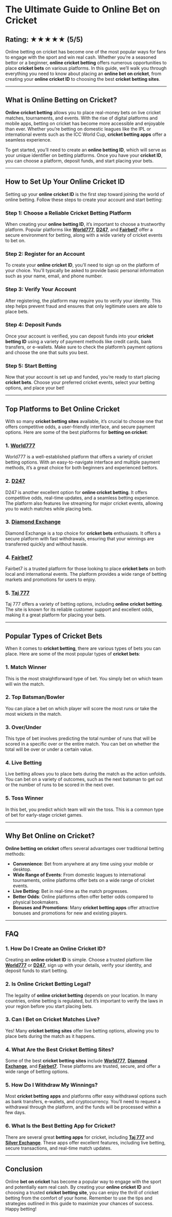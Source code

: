 # The Ultimate Guide to Online Bet on Cricket

## Rating: ★★★★★ (5/5)

Online betting on cricket has become one of the most popular ways for fans to engage with the sport and win real cash. Whether you're a seasoned bettor or a beginner, **online cricket betting** offers numerous opportunities to place **cricket bets** on various platforms. In this guide, we’ll walk you through everything you need to know about placing an **online bet on cricket**, from creating your **online cricket ID** to choosing the best **cricket betting sites**.

---

## What is Online Betting on Cricket?

**Online cricket betting** allows you to place real-money bets on live cricket matches, tournaments, and events. With the rise of digital platforms and mobile apps, betting on cricket has become more accessible and enjoyable than ever. Whether you’re betting on domestic leagues like the IPL or international events such as the ICC World Cup, **cricket betting apps** offer a seamless experience.

To get started, you’ll need to create an **online betting ID**, which will serve as your unique identifier on betting platforms. Once you have your **cricket ID**, you can choose a platform, deposit funds, and start placing your bets.

---

## How to Set Up Your Online Cricket ID

Setting up your **online cricket ID** is the first step toward joining the world of online betting. Follow these steps to create your account and start betting:

### Step 1: Choose a Reliable Cricket Betting Platform
When creating your **online betting ID**, it’s important to choose a trustworthy platform. Popular platforms like **[World777](https://world777signup.com/)**, **[D247](https://d247signup.com/)**, and **[Fairbet7](https://fairbet7signup.com/)** offer a secure environment for betting, along with a wide variety of cricket events to bet on.

### Step 2: Register for an Account
To create your **online cricket ID**, you'll need to sign up on the platform of your choice. You'll typically be asked to provide basic personal information such as your name, email, and phone number.

### Step 3: Verify Your Account
After registering, the platform may require you to verify your identity. This step helps prevent fraud and ensures that only legitimate users are able to place bets.

### Step 4: Deposit Funds
Once your account is verified, you can deposit funds into your **cricket betting ID** using a variety of payment methods like credit cards, bank transfers, or e-wallets. Make sure to check the platform’s payment options and choose the one that suits you best.

### Step 5: Start Betting
Now that your account is set up and funded, you’re ready to start placing **cricket bets**. Choose your preferred cricket events, select your betting options, and place your bet!

---

## Top Platforms to Bet Online Cricket

With so many **cricket betting sites** available, it’s crucial to choose one that offers competitive odds, a user-friendly interface, and secure payment options. Here are some of the best platforms for **betting on cricket**:

### 1. **[World777](https://world777signup.com/)**
World777 is a well-established platform that offers a variety of cricket betting options. With an easy-to-navigate interface and multiple payment methods, it’s a great choice for both beginners and experienced bettors.

### 2. **[D247](https://d247signup.com/)**
D247 is another excellent option for **online cricket betting**. It offers competitive odds, real-time updates, and a seamless betting experience. The platform also features live streaming for major cricket events, allowing you to watch matches while placing bets.

### 3. **[Diamond Exchange](https://diamondsexchangecom.com/)**
Diamond Exchange is a top choice for **cricket bets** enthusiasts. It offers a secure platform with fast withdrawals, ensuring that your winnings are transferred quickly and without hassle.

### 4. **[Fairbet7](https://fairbet7signup.com/)**
Fairbet7 is a trusted platform for those looking to place **cricket bets** on both local and international events. The platform provides a wide range of betting markets and promotions for users to enjoy.

### 5. **[Taj 777](https://taj007com.com/)**
Taj 777 offers a variety of betting options, including **online cricket betting**. The site is known for its reliable customer support and excellent odds, making it a great platform for placing your bets.

---

## Popular Types of Cricket Bets

When it comes to **cricket betting**, there are various types of bets you can place. Here are some of the most popular types of **cricket bets**:

### 1. **Match Winner**
This is the most straightforward type of bet. You simply bet on which team will win the match.

### 2. **Top Batsman/Bowler**
You can place a bet on which player will score the most runs or take the most wickets in the match.

### 3. **Over/Under**
This type of bet involves predicting the total number of runs that will be scored in a specific over or the entire match. You can bet on whether the total will be over or under a certain value.

### 4. **Live Betting**
Live betting allows you to place bets during the match as the action unfolds. You can bet on a variety of outcomes, such as the next batsman to get out or the number of runs to be scored in the next over.

### 5. **Toss Winner**
In this bet, you predict which team will win the toss. This is a common type of bet for early-stage cricket games.

---

## Why Bet Online on Cricket?

**Online betting on cricket** offers several advantages over traditional betting methods:

- **Convenience**: Bet from anywhere at any time using your mobile or desktop.
- **Wide Range of Events**: From domestic leagues to international tournaments, online platforms offer bets on a wide range of cricket events.
- **Live Betting**: Bet in real-time as the match progresses.
- **Better Odds**: Online platforms often offer better odds compared to physical bookmakers.
- **Bonuses and Promotions**: Many **cricket betting apps** offer attractive bonuses and promotions for new and existing players.

---

## FAQ

### 1. **How Do I Create an Online Cricket ID?**
Creating an **online cricket ID** is simple. Choose a trusted platform like **[World777](https://world777signup.com/)** or **[D247](https://d247signup.com/)**, sign up with your details, verify your identity, and deposit funds to start betting.

### 2. **Is Online Cricket Betting Legal?**
The legality of **online cricket betting** depends on your location. In many countries, online betting is regulated, but it’s important to verify the laws in your region before you start placing bets.

### 3. **Can I Bet on Cricket Matches Live?**
Yes! Many **cricket betting sites** offer live betting options, allowing you to place bets during the match as it happens.

### 4. **What Are the Best Cricket Betting Sites?**
Some of the best **cricket betting sites** include **[World777](https://world777signup.com/)**, **[Diamond Exchange](https://diamondsexchangecom.com/)**, and **[Fairbet7](https://fairbet7signup.com/)**. These platforms are trusted, secure, and offer a wide range of betting options.

### 5. **How Do I Withdraw My Winnings?**
Most **cricket betting apps** and platforms offer easy withdrawal options such as bank transfers, e-wallets, and cryptocurrency. You’ll need to request a withdrawal through the platform, and the funds will be processed within a few days.

### 6. **What Is the Best Betting App for Cricket?**
There are several great **betting apps** for cricket, including **[Taj 777](https://taj007com.com/)** and **[Silver Exchange](https://silverrexchcom.com/)**. These apps offer excellent features, including live betting, secure transactions, and real-time match updates.

---

## Conclusion

Online **bet on cricket** has become a popular way to engage with the sport and potentially earn real cash. By creating your **online cricket ID** and choosing a trusted **cricket betting site**, you can enjoy the thrill of cricket betting from the comfort of your home. Remember to use the tips and strategies outlined in this guide to maximize your chances of success. Happy betting!


